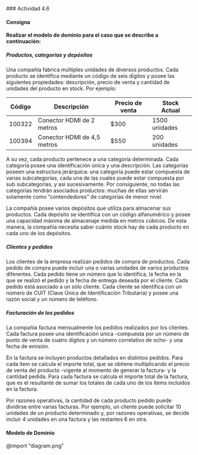 ### Actividad 4.6

#### Consigna

**Realizar el modelo de dominio para el caso que se describe a continuación:**

##### Productos, categorías y depósitos

Una compañía fabrica múltiples unidades de diversos productos. Cada producto se identifica mediante un código de seis dígitos y posee las siguientes propiedades: descripción, precio de venta y cantidad de unidades del producto en stock. Por ejemplo:

| Código | Descripción                 | Precio de venta | Stock Actual  |
| ------ | --------------------------- | --------------- | ------------- |
| 100322 | Conector HDMI de 2 metros   | $300            | 1500 unidades |
| 100394 | Conector HDMI de 4,5 metros | $550            | 200 unidades  |

A su vez, cada producto pertenece a una categoría determinada. Cada categoría posee una identificación única y una descripción. Las categorías poseen una estructura jerárquica: una categoría puede estar compuesta de varias subcategorías, cada una de las cuales puede estar compuesta por sub subcategorías, y así sucesivamente. Por consiguiente, no todas las categorías tendrán asociados productos: muchas de ellas servirán solamente como “contendedores” de categorías de menor nivel.

La compañía posee varios depósitos que utiliza para almacenar sus productos. Cada depósito se identifica con un código alfanumérico y posee una capacidad máxima de almacenaje medida en metros cúbicos. De esta manera, la compañía necesita saber cuánto stock hay de cada producto en cada uno de los depósitos.

##### Clientes y pedidos

Los clientes de la empresa realizan pedidos de compra de productos. Cada pedido de compra puede incluir una o varias unidades de varios productos diferentes. Cada pedido tiene un número que lo identifica, la fecha en la que se realizó el pedido y la fecha de entrega deseada por el cliente. Cada pedido está asociado a un sólo cliente. Cada cliente se identifica con un número de CUIT (Clave Única de Identificación Tributaria) y posee una razón social y un número de teléfono.

##### Facturación de los pedidos

La compañía factura mensualmente los pedidos realizados por los clientes. Cada factura posee una identificación única -compuesta por un número de punto de venta de cuatro dígitos y un número correlativo de ocho- y una fecha de emisión.

En la factura se incluyen productos detallados en distintos pedidos. Para cada ítem se calcula el importe total, que se obtiene multiplicando el precio de venta del producto -vigente al momento de generar la factura- y la cantidad pedida. Para cada factura se calcula el importe total de la factura, que es el resultante de sumar los totales de cada uno de los ítems incluidos en la factura.

Por razones operativas, la cantidad de cada producto pedido puede dividirse entre varias facturas. Por ejemplo, un cliente puede solicitar 10 unidades de un producto determinado y, por razones operativas, se decide incluir 4 unidades en una factura y las restantes 6 en otra.

#### Modelo de Dominio

@import "diagram.png"
